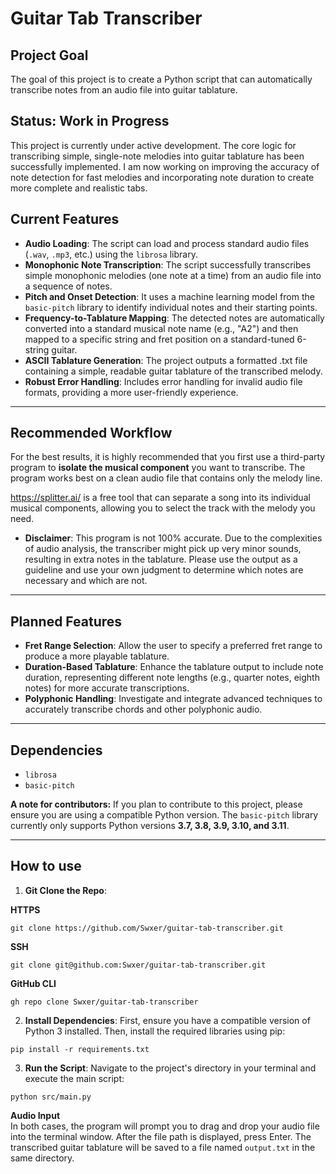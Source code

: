 # Guitar Tab Transcriber

## Project Goal
The goal of this project is to create a Python script that can automatically transcribe notes from an audio file into guitar tablature.

## Status: Work in Progress
This project is currently under active development. The core logic for transcribing simple, single-note melodies into guitar tablature has been successfully implemented. I am now working on improving the accuracy of note detection for fast melodies and incorporating note duration to create more complete and realistic tabs.

## Current Features
* **Audio Loading**: The script can load and process standard audio files (`.wav`, `.mp3`, etc.) using the `librosa` library.
* **Monophonic Note Transcription**: The script successfully transcribes simple monophonic melodies (one note at a time) from an audio file into a sequence of notes.
* **Pitch and Onset Detection**: It uses a machine learning model from the `basic-pitch` library to identify individual notes and their starting points.
* **Frequency-to-Tablature Mapping**: The detected notes are automatically converted into a standard musical note name (e.g., "A2") and then mapped to a specific string and fret position on a standard-tuned 6-string guitar.
* **ASCII Tablature Generation**: The project outputs a formatted .txt file containing a simple, readable guitar tablature of the transcribed melody.
* **Robust Error Handling**: Includes error handling for invalid audio file formats, providing a more user-friendly experience.

---

## Recommended Workflow

For the best results, it is highly recommended that you first use a third-party program to **isolate the musical component** you want to transcribe. The program works best on a clean audio file that contains only the melody line.

https://splitter.ai/ is a free tool that can separate a song into its individual musical components, allowing you to select the track with the melody you need.

* **Disclaimer**: This program is not 100% accurate. Due to the complexities of audio analysis, the transcriber might pick up very minor sounds, resulting in extra notes in the tablature. Please use the output as a guideline and use your own judgment to determine which notes are necessary and which are not.

---

## Planned Features
* **Fret Range Selection**: Allow the user to specify a preferred fret range to produce a more playable tablature.
* **Duration-Based Tablature**: Enhance the tablature output to include note duration, representing different note lengths (e.g., quarter notes, eighth notes) for more accurate transcriptions.
* **Polyphonic Handling**: Investigate and integrate advanced techniques to accurately transcribe chords and other polyphonic audio.

---

## Dependencies
* `librosa`
* `basic-pitch`

**A note for contributors:** If you plan to contribute to this project, please ensure you are using a compatible Python version. The `basic-pitch` library currently only supports Python versions **3.7, 3.8, 3.9, 3.10, and 3.11**.

---

## How to use
1. **Git Clone the Repo**:


**HTTPS**
```
git clone https://github.com/Swxer/guitar-tab-transcriber.git
```
**SSH**
```
git clone git@github.com:Swxer/guitar-tab-transcriber.git
```
**GitHub CLI**
```
gh repo clone Swxer/guitar-tab-transcriber
```

2.  **Install Dependencies**: First, ensure you have a compatible version of Python 3 installed. Then, install the required libraries using pip:
```
pip install -r requirements.txt
```
3. **Run the Script**: Navigate to the project's directory in your terminal and execute the main script:
```
python src/main.py
```

**Audio Input**  
In both cases, the program will prompt you to drag and drop your audio file into the terminal window. After the file path is displayed, press Enter. The transcribed guitar tablature will be saved to a file named `output.txt` in the same directory.